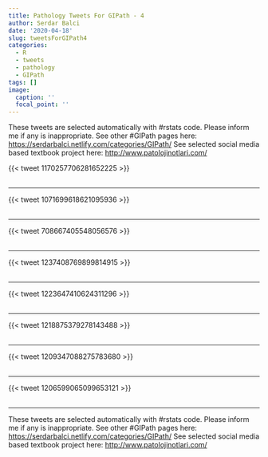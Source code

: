 ```yaml
---
title: Pathology Tweets For GIPath - 4
author: Serdar Balci
date: '2020-04-18'
slug: tweetsForGIPath4
categories:
  - R
  - tweets
  - pathology
  - GIPath
tags: []
image:
  caption: ''
  focal_point: ''
---
```



These tweets are selected automatically with #rstats code. Please inform me if any is inappropriate.
See other #GIPath pages here: https://serdarbalci.netlify.com/categories/GIPath/ 
See selected social media based textbook project here: http://www.patolojinotlari.com/

{{< tweet 1170257706281652225 >}}
<br>
<br>
<hr>
{{< tweet 1071699618621095936 >}}
<br>
<br>
<hr>
{{< tweet 708667405548056576 >}}
<br>
<br>
<hr>
{{< tweet 1237408769899814915 >}}
<br>
<br>
<hr>
{{< tweet 1223647410624311296 >}}
<br>
<br>
<hr>
{{< tweet 1218875379278143488 >}}
<br>
<br>
<hr>
{{< tweet 1209347088275783680 >}}
<br>
<br>
<hr>
{{< tweet 1206599065099653121 >}}
<br>
<br>
<hr>


These tweets are selected automatically with #rstats code. Please inform me if any is inappropriate.
See other #GIPath pages here: https://serdarbalci.netlify.com/categories/GIPath/ 
See selected social media based textbook project here: http://www.patolojinotlari.com/
